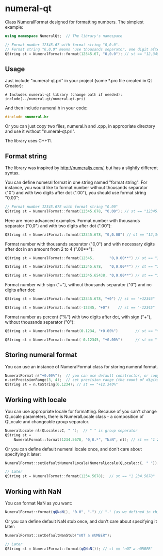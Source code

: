 numeral-qt
==========

Class NumeralFormat designed for formatting numbers. The simplest example:
```c++
using namespace NumeralQt;	// The library's namespace

// Format number 12345.67 with format string "0,0.0". 
// Format string "0,0.0" means "use thousands separator, one digit after dot)":
QString st = NumeralFormat::format(12345.67, "0,0.0"); // st == "12,345.7"
```

## Usage

Just include "numeral-qt.pri" in your project (some *.pro file created in Qt Creator):
```
# Includes numeral-qt library (change path if needed):
include(../numeral-qt/numeral-qt.pri)
```

And then include numeral.h in your code:
```c++
#include <numeral.h>
```

Or you can just copy two files, numeral.h and .cpp, in appropriate directory and use it without "numeral-qt.pri".

The library uses C++11.

## Format string

The library was inspired by http://numeraljs.com/, but has a slightly different syntax. 

You can define numeral format in one string named "format string". For instance, you would like to format number without thousands separator ("0") and with two digits after dot (".00"), you should use format string "0.00":
```c++
// Format number 12345.678 with format string "0.00"
QString st = NumeralFormat::format(12345.678, "0.00"); // st == "12345.68"
```

Here are more advanced examples. Format number with thousands separator ("0,0") and with two digits after dot (".00"):
```c++
QString st = NumeralFormat::format(12345.678, "0,0.00") // st == "12,345.68"
```
Format number with thousands separator ("0,0") and with necessary digits after dot in an amount from 2 to 4 (".00**"):
```c++
QString st = NumeralFormat::format(12345,       "0,0.00**") // st == "12,345.00"
```
```c++
QString st = NumeralFormat::format(12345.678,   "0,0.00**") // st == "12,345.678"
```
```c++
QString st = NumeralFormat::format(12345.65438, "0,0.00**") // st == "12,345.6544"
```
Format number with sign ("+"), without thousands separator ("0") and no digits after dot:
```c++
QString st = NumeralFormat::format(12345.678, "+0") // st == "+12346"
```
```c++
QString st = NumeralFormat::format(-12345, "+0")    // st == "-12345"
```
Format number as percent ("%") with two digits after dot, with sign ("+"), without thousands separator ("0"):
```c++
QString st = NumeralFormat::format(0.1234, "+0.00%")		// st == "+12.34%"
```
```c++
QString st = NumeralFormat::format(-0.12345, "+0.00%")		// st == "-12.35%"
```

## Storing numeral format
You can use an instance of NumeralFormat class for storing numeral format.
```c++
NumeralFormat n("+0.00%");  // you can use default constructor, or copy of NumeralFormat, or from QString
n.setPrecisionRange(3, 4);  // set precision range (the count of digits after dot) between 3 and 4
QString st = n.toString(0.1234); // st == "+12.340%"
```

## Working with locale
You can use appropriate locale for formatting. Because of you can't change QLocale parameters, there is NumeralLocale class - a composition of QLocale and changeable group separator. 
```c++
NumeralLocale nl(QLocale::C, " ");  // " " is group separator
QString st = 
	NumeralFormat::format(1234.5678, "0,0.*", "NaN", nl); // st == "1 234.6"
```

Or you can define default numeral locale once, and don't care about specifying it later:
```c++
NumeralFormat::setDefaultNumeralLocale(NumeralLocale(QLocale::C, " "));

// Later
QString st = NumeralFormat::format(1234.5678);  // st == "1 234.5678"
```

## Working with NaN
You can format NaN as you want:
```c++
NumeralFormat::format(qQNaN(), "0.0", "-") // "-" (as we defined in third parameter)
```

Or you can define default NaN stub once, and don't care about specifying it later:
```c++
NumeralFormat::setDefaultNanStub("nOT a nUMBER");

// Later
QString st = NumeralFormat::format(qQNaN()); // st == "nOT a nUMBER"
```